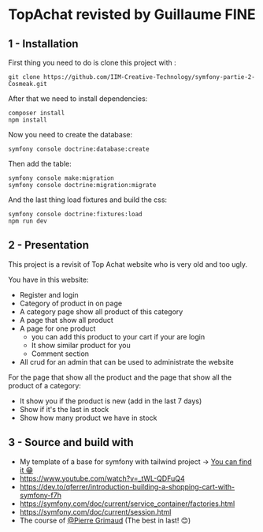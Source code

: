 # TopAchat revisted by Guillaume FINE

## 1 - Installation

First thing you need to do is clone this project with :
```
git clone https://github.com/IIM-Creative-Technology/symfony-partie-2-Cosmeak.git
```
After that we need to install dependencies:
```
composer install
npm install
```
Now you need to create the database:
```
symfony console doctrine:database:create
```
Then add the table:
```
symfony console make:migration
symfony console doctrine:migration:migrate
```
And the last thing load fixtures and build the css:
```
symfony console doctrine:fixtures:load
npm run dev
```

## 2 - Presentation
This project is a revisit of Top Achat website who is very old and too ugly.

You have in this website:
- Register and login
- Category of product in on page
- A category page show all product of this category
- A page that show all product
- A page for one product
  - you can add this product to your cart if your are login
  - It show similar product for you
  - Comment section
- All crud for an admin that can be used to administrate the website

For the page that show all the product and the page that show all the product of a category:
- It show you if the product is new (add in the last 7 days)
- Show if it's the last in stock 
- Show how many product we have in stock

## 3 - Source and build with

- My template of a base for symfony with tailwind project -> [You can find it  😁](https://github.com/Cosmeak/symfony-tailwind)
- https://www.youtube.com/watch?v=_tWL-QDFuQ4
- https://dev.to/qferrer/introduction-building-a-shopping-cart-with-symfony-f7h
- https://symfony.com/doc/current/service_container/factories.html
- https://symfony.com/doc/current/session.html
- The course of [@Pierre Grimaud](https://github.com/pgrimaud) (The best in last! 😊)
